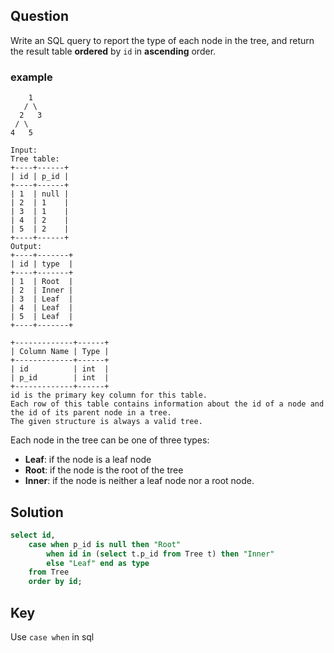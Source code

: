 ## Question
Write an SQL query to report the type of each node in the tree, and return the result table **ordered** by `id` in **ascending** order.

### example
```
    1
   / \
  2   3
 / \
4   5

Input: 
Tree table:
+----+------+
| id | p_id |
+----+------+
| 1  | null |
| 2  | 1    |
| 3  | 1    |
| 4  | 2    |
| 5  | 2    |
+----+------+
Output: 
+----+-------+
| id | type  |
+----+-------+
| 1  | Root  |
| 2  | Inner |
| 3  | Leaf  |
| 4  | Leaf  |
| 5  | Leaf  |
+----+-------+
```

```
+-------------+------+
| Column Name | Type |
+-------------+------+
| id          | int  |
| p_id        | int  |
+-------------+------+
id is the primary key column for this table.
Each row of this table contains information about the id of a node and the id of its parent node in a tree.
The given structure is always a valid tree.
```
Each node in the tree can be one of three types:
* **Leaf**: if the node is a leaf node
* **Root**: if the node is the root of the tree
* **Inner**: if the node is neither a leaf node nor a root node.

## Solution
```sql
select id,
    case when p_id is null then "Root"
        when id in (select t.p_id from Tree t) then "Inner"
        else "Leaf" end as type
    from Tree
    order by id;
```

## Key
Use `case when` in sql